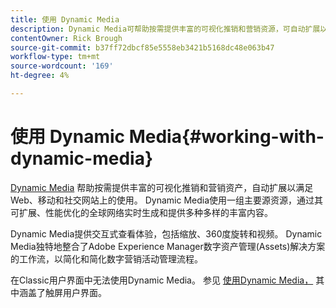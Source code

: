 ```yaml
---
title: 使用 Dynamic Media
description: Dynamic Media可帮助按需提供丰富的可视化推销和营销资源，可自动扩展以满足Web、移动和社交网站上的使用。 Dynamic Media使用一组主要源资产，通过其可扩展、性能优化的全球网络实时生成和提供多种多样的丰富内容
contentOwner: Rick Brough
source-git-commit: b37ff72dbcf85e5558eb3421b5168dc48e063b47
workflow-type: tm+mt
source-wordcount: '169'
ht-degree: 4%

---
```



# 使用 Dynamic Media{#working-with-dynamic-media}

[Dynamic Media](https://business.adobe.com/products/experience-manager/assets/dynamic-media.html) 帮助按需提供丰富的可视化推销和营销资产，自动扩展以满足Web、移动和社交网站上的使用。 Dynamic Media使用一组主要源资源，通过其可扩展、性能优化的全球网络实时生成和提供多种多样的丰富内容。

Dynamic Media提供交互式查看体验，包括缩放、360度旋转和视频。 Dynamic Media独特地整合了Adobe Experience Manager数字资产管理(Assets)解决方案的工作流，以简化和简化数字营销活动管理流程。

在Classic用户界面中无法使用Dynamic Media。 参见 [使用Dynamic Media，](/help/assets/dynamic-media/dynamic-media.md) 其中涵盖了触屏用户界面。

<!-- 

OBSOLETE UNTIL INTEGRATING SCENE7 TOPIC GETS A MAJOR UPDATE
>[!NOTE]
>
>If you are using Dynamic Media, you cannot simultaneously use automatic uploads available if you have [integrated Dynamic Media Classic into AEM](/help/sites-cloud/administering/integrating-scene7.md). Dynamic Media is disabled by default.

-->

